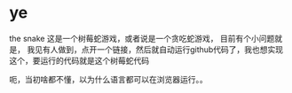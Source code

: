 # ye
the snake
这是一个树莓蛇游戏，或者说是一个贪吃蛇游戏，
目前有个小问题就是，
我见有人做到，点开一个链接，然后就自动运行github代码了，我也想实现这个，要运行的代码就是这个树莓蛇代码

呃，当初啥都不懂，以为什么语言都可以在浏览器运行。。
